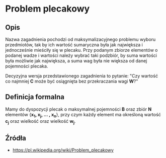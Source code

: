 # Problem plecakowy

## Opis
Nazwa zagadnienia pochodzi od maksymalizacyjnego problemu wyboru przedmiotów, tak by ich wartość sumaryczna była jak największa i jednocześnie mieściły się w plecaku. Przy podanym zbiorze elementów o podanej wadze i wartości należy wybrać taki podzbiór, by suma wartości była możliwie jak największa, a suma wag była nie większa od danej pojemności plecaka.

Decyzyjna wersja przedstawionego zagadnienia to pytanie:
"Czy wartość co najmniej **C** może być osiągnięta bez przekraczania wagi **W**?"

## Definicja formalna
Mamy do dyspozycji plecak o maksymalnej pojemności **B** oraz zbiór **N** elementów {**x<sub>1</sub>, x<sub>j</sub>, ... , x<sub>n**</sub>}, przy czym każdy element ma określoną wartość **c<sub>j**</sub> oraz wielkość oraz wielkość **w<sub>j**</sub>.

## Źródła

 - https://pl.wikipedia.org/wiki/Problem_plecakowy

